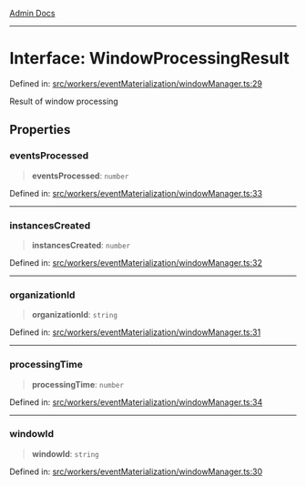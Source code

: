 [Admin Docs](/)

***

# Interface: WindowProcessingResult

Defined in: [src/workers/eventMaterialization/windowManager.ts:29](https://github.com/gautam-divyanshu/talawa-api/blob/de42235531e11387f0ad0479547630845dbc8b37/src/workers/eventMaterialization/windowManager.ts#L29)

Result of window processing

## Properties

### eventsProcessed

> **eventsProcessed**: `number`

Defined in: [src/workers/eventMaterialization/windowManager.ts:33](https://github.com/gautam-divyanshu/talawa-api/blob/de42235531e11387f0ad0479547630845dbc8b37/src/workers/eventMaterialization/windowManager.ts#L33)

***

### instancesCreated

> **instancesCreated**: `number`

Defined in: [src/workers/eventMaterialization/windowManager.ts:32](https://github.com/gautam-divyanshu/talawa-api/blob/de42235531e11387f0ad0479547630845dbc8b37/src/workers/eventMaterialization/windowManager.ts#L32)

***

### organizationId

> **organizationId**: `string`

Defined in: [src/workers/eventMaterialization/windowManager.ts:31](https://github.com/gautam-divyanshu/talawa-api/blob/de42235531e11387f0ad0479547630845dbc8b37/src/workers/eventMaterialization/windowManager.ts#L31)

***

### processingTime

> **processingTime**: `number`

Defined in: [src/workers/eventMaterialization/windowManager.ts:34](https://github.com/gautam-divyanshu/talawa-api/blob/de42235531e11387f0ad0479547630845dbc8b37/src/workers/eventMaterialization/windowManager.ts#L34)

***

### windowId

> **windowId**: `string`

Defined in: [src/workers/eventMaterialization/windowManager.ts:30](https://github.com/gautam-divyanshu/talawa-api/blob/de42235531e11387f0ad0479547630845dbc8b37/src/workers/eventMaterialization/windowManager.ts#L30)
